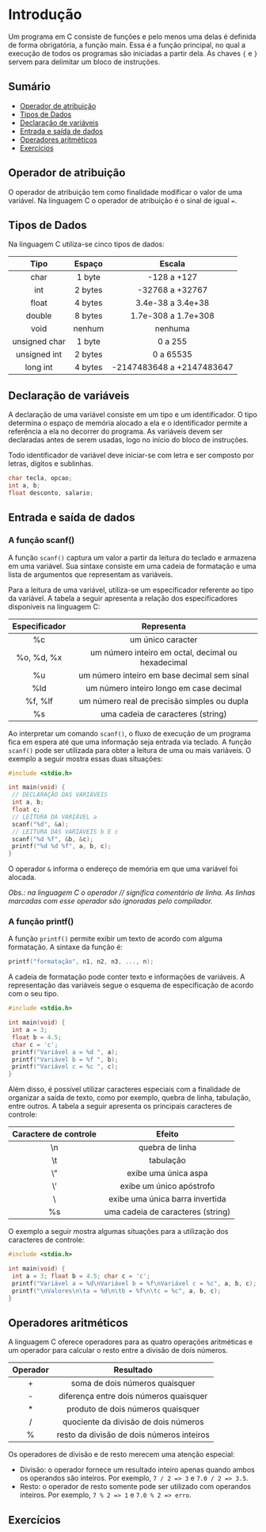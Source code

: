 # Introdução

Um programa em C consiste de funções e pelo menos uma delas é definida de forma obrigatória, a função main. Essa é a função principal, no qual a execução de todos os programas são iniciadas a partir dela. As chaves `{` e `}` servem para delimitar um bloco de instruções.

## Sumário

- [Operador de atribuição](#operador-de-atribuição)
- [Tipos de Dados](#tipos-de-dados)
- [Declaração de variáveis](#declaração-de-variáveis)
- [Entrada e saída de dados](#entrada-e-saída-de-dados)
- [Operadores aritméticos](#operadores-aritméticos)
- [Exercícios](#exercícios)

## Operador de atribuição

O operador de atribuição tem como finalidade modificar o valor de uma variável. Na linguagem C o operador de atribuição é o sinal de igual `=`.

## Tipos de Dados

Na linguagem C utiliza-se cinco tipos de dados:

|      Tipo     |  Espaço |           Escala          |
|:-------------:|:-------:|:-------------------------:|
| char          | 1 byte  | -128 a +127               |
| int           | 2 bytes | -32768 a +32767           |
| float         | 4 bytes | 3.4e-38 a 3.4e+38         |
| double        | 8 bytes | 1.7e-308 a 1.7e+308       |
| void          | nenhum  | nenhuma                   |
| unsigned char | 1 byte  | 0 a 255                   |
| unsigned int  | 2 bytes | 0 a 65535                 |
| long int      | 4 bytes | -2147483648 a +2147483647 |

## Declaração de variáveis

A declaração de uma variável consiste em um tipo e um identificador. O tipo determina o espaço de memória alocado a ela e o identificador permite a referência a ela no decorrer do programa. As variáveis devem ser declaradas antes de serem usadas, logo no início do bloco de instruções.

Todo identificador de variável deve iniciar-se com letra e ser composto por letras, dígitos e sublinhas.

```c
char tecla, opcao;
int a, b;
float desconto, salario;
```

## Entrada e saída de dados

### A função scanf()

A função `scanf()` captura um valor a partir da leitura do teclado e armazena em uma variável. Sua sintaxe consiste em uma cadeia de formatação e uma lista de argumentos que representam as variáveis.

Para a leitura de uma variável, utiliza-se um especificador referente ao tipo da variável. A tabela a seguir apresenta a relação dos especificadores disponíveis na linguagem C:

| Especificador |                     Representa                     |
|:-------------:|:--------------------------------------------------:|
|       %c      | um único caracter                                  |
|   %o, %d, %x  | um número inteiro em octal, decimal ou hexadecimal |
|       %u      | um número inteiro em base decimal sem sinal        |
|      %ld      | um número inteiro longo em case decimal            |
|    %f, %lf    | um número real de precisão simples ou dupla        |
|       %s      | uma cadeia de caracteres (string)                  |

Ao interpretar um comando `scanf()`, o fluxo de execução de um programa fica em espera até que uma informação seja entrada via teclado. A função `scanf()` pode ser utilizada para obter a leitura de uma ou mais variáveis. O exemplo a seguir mostra essas duas situações:

```c
#include <stdio.h>

int main(void) {
 // DECLARAÇÃO DAS VARIÁVEIS
 int a, b;
 float c;
 // LEITURA DA VARIÁVEL a
 scanf("%d", &a);
 // LEITURA DAS VARIÁVEIS b E c
 scanf("%d %f", &b, &c);
 printf("%d %d %f", a, b, c);
}
```

O operador `&` informa o endereço de memória em que uma variável foi alocada.

_Obs.: na linguagem C o operador // significa comentário de linha. As linhas marcadas com esse operador são ignoradas pelo compilador._

### A função printf()

A função `printf()` permite exibir um texto de acordo com alguma formatação. A sintaxe da função é:

```c
printf("formatação", n1, n2, n3, ..., n);
```

A cadeia de formatação pode conter texto e informações de variáveis. A representação das variáveis segue o esquema de especificação de acordo com o seu tipo.

```c
#include <stdio.h>

int main(void) {
 int a = 3;
 float b = 4.5;
 char c = 'c';
 printf("Variável a = %d ", a);
 printf("Variável b = %f ", b);
 printf("Variável c = %c ", c);
}
```

Além disso, é possível utilizar caracteres especiais com a finalidade de organizar a saída de texto, como por exemplo, quebra de linha, tabulação, entre outros. A tabela a seguir apresenta os principais caracteres de controle:

| Caractere de controle |               Efeito              |
|:---------------------:|:---------------------------------:|
| \n                    | quebra de linha                   |
| \t                    | tabulação                         |
| \”                    | exibe uma única aspa              |
| \’                    | exibe um único apóstrofo          |
| \\                    | exibe uma única barra invertida   |
|           %s          | uma cadeia de caracteres (string) |

O exemplo a seguir mostra algumas situações para a utilização dos caracteres de controle:

```c
#include <stdio.h>

int main(void) {
 int a = 3; float b = 4.5; char c = 'c';
 printf("Variável a = %d\nVariável b = %f\nVariável c = %c", a, b, c); 
 printf("\nValores\n\ta = %d\n\tb = %f\n\tc = %c", a, b, c);
}
```

## Operadores aritméticos

A linguagem C oferece operadores para as quatro operações aritméticas e um operador para calcular o resto entre a divisão de dois números.

| Operador |                 Resultado                 |
|:--------:|:-----------------------------------------:|
|     +    | soma de dois números quaisquer            |
|     -    | diferença entre dois números quaisquer    |
|     *    | produto de dois números quaisquer         |
|     /    | quociente da divisão de dois números      |
|     %    | resto da divisão de dois números inteiros |

Os operadores de divisão e de resto merecem uma atenção especial:

- Divisão: o operador fornece um resultado inteiro apenas quando ambos os operandos são inteiros. Por exemplo, `7 / 2 => 3` e `7.0 / 2 => 3.5`.
- Resto: o operador de resto somente pode ser utilizado com operandos inteiros. Por exemplo, `7 % 2 => 1` e `7.0 % 2 => erro`.

## Exercícios